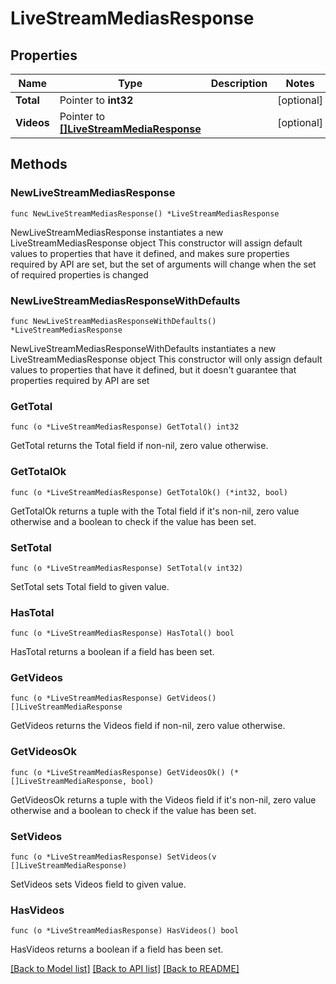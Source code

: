 # LiveStreamMediasResponse

## Properties

Name | Type | Description | Notes
------------ | ------------- | ------------- | -------------
**Total** | Pointer to **int32** |  | [optional] 
**Videos** | Pointer to [**[]LiveStreamMediaResponse**](LiveStreamMediaResponse.md) |  | [optional] 

## Methods

### NewLiveStreamMediasResponse

`func NewLiveStreamMediasResponse() *LiveStreamMediasResponse`

NewLiveStreamMediasResponse instantiates a new LiveStreamMediasResponse object
This constructor will assign default values to properties that have it defined,
and makes sure properties required by API are set, but the set of arguments
will change when the set of required properties is changed

### NewLiveStreamMediasResponseWithDefaults

`func NewLiveStreamMediasResponseWithDefaults() *LiveStreamMediasResponse`

NewLiveStreamMediasResponseWithDefaults instantiates a new LiveStreamMediasResponse object
This constructor will only assign default values to properties that have it defined,
but it doesn't guarantee that properties required by API are set

### GetTotal

`func (o *LiveStreamMediasResponse) GetTotal() int32`

GetTotal returns the Total field if non-nil, zero value otherwise.

### GetTotalOk

`func (o *LiveStreamMediasResponse) GetTotalOk() (*int32, bool)`

GetTotalOk returns a tuple with the Total field if it's non-nil, zero value otherwise
and a boolean to check if the value has been set.

### SetTotal

`func (o *LiveStreamMediasResponse) SetTotal(v int32)`

SetTotal sets Total field to given value.

### HasTotal

`func (o *LiveStreamMediasResponse) HasTotal() bool`

HasTotal returns a boolean if a field has been set.

### GetVideos

`func (o *LiveStreamMediasResponse) GetVideos() []LiveStreamMediaResponse`

GetVideos returns the Videos field if non-nil, zero value otherwise.

### GetVideosOk

`func (o *LiveStreamMediasResponse) GetVideosOk() (*[]LiveStreamMediaResponse, bool)`

GetVideosOk returns a tuple with the Videos field if it's non-nil, zero value otherwise
and a boolean to check if the value has been set.

### SetVideos

`func (o *LiveStreamMediasResponse) SetVideos(v []LiveStreamMediaResponse)`

SetVideos sets Videos field to given value.

### HasVideos

`func (o *LiveStreamMediasResponse) HasVideos() bool`

HasVideos returns a boolean if a field has been set.


[[Back to Model list]](../README.md#documentation-for-models) [[Back to API list]](../README.md#documentation-for-api-endpoints) [[Back to README]](../README.md)


